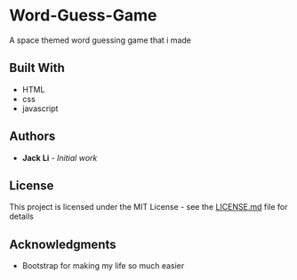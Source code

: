 # Word-Guess-Game
A space themed word guessing game that i made


## Built With

* HTML
* css
* javascript

## Authors

* **Jack Li** - *Initial work* 


## License

This project is licensed under the MIT License - see the [LICENSE.md](LICENSE.md) file for details

## Acknowledgments

* Bootstrap for making my life so much easier
